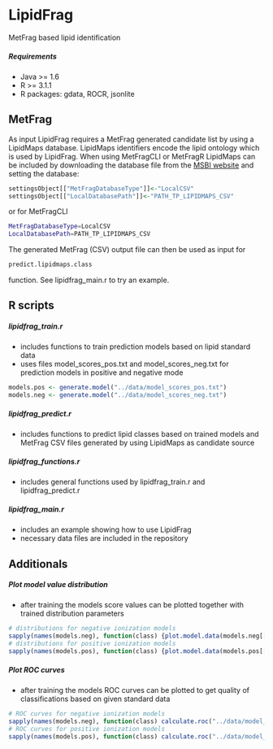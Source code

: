 LipidFrag
=========

MetFrag based lipid identification

##### Requirements
- Java >= 1.6
- R >= 3.1.1
- R packages: gdata, ROCR, jsonlite

MetFrag
---------
As input LipidFrag requires a MetFrag generated candidate list by using a LipidMaps database. LipidMaps identifiers encode the lipid ontology which is used by LipidFrag. When using MetFragCLI or MetFragR LipidMaps can be included by downloading the database file from the [MSBI website](https://msbi.ipb-halle.de/~cruttkie/databases/lipidmaps.csv) and setting the database:
```R
settingsObject[["MetFragDatabaseType"]]<-"LocalCSV"
settingsObject[["LocalDatabasePath"]]<-"PATH_TP_LIPIDMAPS_CSV"
```
or for MetFragCLI
```bash
MetFragDatabaseType=LocalCSV
LocalDatabasePath=PATH_TP_LIPIDMAPS_CSV
```

The generated MetFrag (CSV) output file can then be used as input for 
```R
predict.lipidmaps.class
```
function. See lipidfrag_main.r to try an example.

R scripts
---------

##### lipidfrag_train.r
- includes functions to train prediction models based on lipid standard data
- uses files model_scores_pos.txt and model_scores_neg.txt for prediction models in positive and negative mode

```R
models.pos <- generate.model("../data/model_scores_pos.txt")
models.neg <- generate.model("../data/model_scores_neg.txt")
```

##### lipidfrag_predict.r
- includes functions to predict lipid classes based on trained models and MetFrag CSV files generated by using LipidMaps as candidate source

##### lipidfrag_functions.r
- includes general functions used by lipidfrag_train.r and lipidfrag_predict.r

##### lipidfrag_main.r
- includes an example showing how to use LipidFrag
- necessary data files are included in the repository

Additionals
-----------

##### Plot model value distribution
- after training the models score values can be plotted together with trained distribution parameters
```R
# distributions for negative ionization models
sapply(names(models.neg), function(class) {plot.model.data(models.neg[[class]], main = paste("Distribution of ", class, " (neg)", sep=""))})
# distributions for positive ionization models
sapply(names(models.pos), function(class) {plot.model.data(models.pos[[class]], main = paste("Distribution of ", class, " (pos)", sep=""))})
```


##### Plot ROC curves
- after training the models ROC curves can be plotted to get quality of classifications based on given standard data

```R
# ROC curves for negative ionization models
sapply(names(models.neg), function(class) calculate.roc("../data/model_scores_pos.txt", paste(class, models.pos[[class]]$type, sep="_"), main = paste("ROC of ", class, " (pos)", sep=""), variant = 1))
# ROC curves for positive ionization models
sapply(names(models.pos), function(class) calculate.roc("../data/model_scores_neg.txt", paste(class, models.neg[[class]]$type, sep="_"), main = paste("ROC of ", class, " (neg)", sep=""), variant = 1))
```
